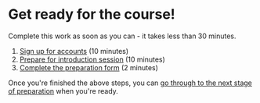 # Get ready for the course!

Complete this work as soon as you can - it takes less than 30 minutes.

1. [Sign up for accounts](/accounts) (10 minutes)
2. [Prepare for introduction session](prepare-for-orientation) (10 minutes)
3. [Complete the preparation form](https://docs.google.com/forms/d/1-MW9w5sHtyWZCoFFyDoIqFU8xgDClGIQug2ufACy0-4/viewform) (2 minutes)

Once you're finished the above steps, you can [go through to the next stage of preparation](second-readme.md) when you're ready.
